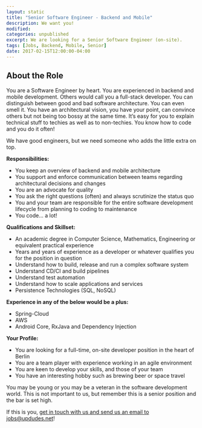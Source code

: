```yaml
---
layout: static
title: "Senior Software Engineer - Backend and Mobile"
description: We want you!
modified:
categories: unpublished
excerpt: We are looking for a Senior Software Engineer (on-site).
tags: [Jobs, Backend, Mobile, Senior]
date: 2017-02-15T12:00:00-04:00
---
```

## About the Role
You are a Software Engineer by heart. You are experienced in backend and mobile development. Others would call you a full-stack developer. You can distinguish between good and bad software architecture. You can even smell it. You have an architectural vision, you have your point, can convince others but not being too bossy at the same time. It’s easy for you to explain technical stuff to techies as well as to non-techies. You know how to code and you do it often!

We have good engineers, but we need someone who adds the little extra on top.

**Responsibilities:**

* You keep an overview of backend and mobile architecture
* You support and enforce communication between teams regarding architectural decisions and changes
* You are an advocate for quality
* You ask the right questions (often) and always scrutinize the status quo
* You and your team are responsible for the entire software development lifecycle from planning to coding to maintenance
* You code... a lot!

**Qualifications and Skillset:**

* An academic degree in Computer Science, Mathematics, Engineering or equivalent practical experience
* Years and years of experience as a developer or whatever qualifies you for the position in question
* Understand how to build, release and run a complex software system
* Understand CD/CI and build pipelines
* Understand test automation
* Understand how to scale applications and services
* Persistence Technologies (SQL, NoSQL)

**Experience in any of the below would be a plus:**

* Spring-Cloud
* AWS
* Android Core, RxJava and Dependency Injection

**Your Profile:**

* You are looking for a full-time, on-site developer position in the heart of Berlin
* You are a team player with experience working in an agile environment
* You are keen to develop your skills, and those of your team
* You have an interesting hobby such as brewing beer or space travel


You may be young or you may be a veteran in the software development world. This is not important to us, but remember this is a senior position and the bar is set high.

If this is you, [get in touch with us and send us an email to jobs@updudes.net](mailto:jobs@updudes.net)!
